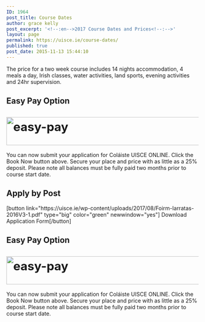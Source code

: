 ```yaml
---
ID: 1964
post_title: Course Dates
author: grace kelly
post_excerpt: '<!--:en-->2017 Course Dates and Prices<!--:-->'
layout: page
permalink: https://uisce.ie/course-dates/
published: true
post_date: 2015-11-13 15:44:10
---
```

The price for a two week course includes 14 nights accommodation, 4 meals a day, Irish classes, water activities, land sports, evening activities and 24hr supervision.
<h2>Easy Pay Option</h2>
<h2><img class="alignnone size-full wp-image-936" style="font-size: 1.5em; line-height: 1.5em;" src="https://uisce.ie/wp-content/uploads/2013/12/easy-pay.jpg" alt="easy-pay" width="590" height="74" /></h2>
You can now submit your application for Coláiste UISCE ONLINE. Click the Book Now button above. Secure your place and price with as little as a 25% deposit. Please note all balances must be fully paid two months prior to course start date.
<h2>Apply by Post</h2>
[button link="https://uisce.ie/wp-content/uploads/2017/08/Foirm-Iarratas-2016V3-1.pdf" type="big" color="green" newwindow="yes"] Download Application Form[/button]

<!--:--><!--:ga-->
<h2>Easy Pay Option</h2>
<h2><img class="alignnone size-full wp-image-936" style="font-size: 1.5em; line-height: 1.5em;" src="https://uisce.ie/wp-content/uploads/2013/12/easy-pay.jpg" alt="easy-pay" width="590" height="74" /></h2>
You can now submit your application for Coláiste UISCE ONLINE. Click the Book Now button above. Secure your place and price with as little as a 25% deposit. Please note all balances must be fully paid two months prior to course start date.

<!--:-->